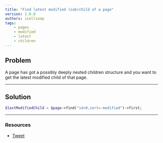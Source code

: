 ```yaml
---
title: "Find latest modified (sub)child of a page"
version: 1.0.0
authors: isellsoap
tags:
    - pages
    - modified
    - latest
    - children
---
```


## Problem

A page has got a possibly deeply nested children structure and you want to get the latest modified child of that page.

---

## Solution

```php
$lastModifiedChild = $page->find("id>0,sort=-modified")->first;
```

---

### Resources

-   [Tweet](https://twitter.com/isellsoap/status/361471127379378177)
